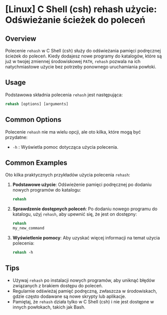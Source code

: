 # [Linux] C Shell (csh) rehash użycie: Odświeżanie ścieżek do poleceń

## Overview
Polecenie `rehash` w C Shell (csh) służy do odświeżania pamięci podręcznej ścieżek do poleceń. Kiedy dodajesz nowe programy do katalogów, które są już w twojej zmiennej środowiskowej `PATH`, `rehash` pozwala na ich natychmiastowe użycie bez potrzeby ponownego uruchamiania powłoki.

## Usage
Podstawowa składnia polecenia `rehash` jest następująca:

```csh
rehash [options] [arguments]
```

## Common Options
Polecenie `rehash` nie ma wielu opcji, ale oto kilka, które mogą być przydatne:

- `-h` : Wyświetla pomoc dotycząca użycia polecenia.

## Common Examples
Oto kilka praktycznych przykładów użycia polecenia `rehash`:

1. **Podstawowe użycie**:
   Odświeżenie pamięci podręcznej po dodaniu nowych programów do katalogu:
   ```csh
   rehash
   ```

2. **Sprawdzenie dostępnych poleceń**:
   Po dodaniu nowego programu do katalogu, użyj `rehash`, aby upewnić się, że jest on dostępny:
   ```csh
   rehash
   my_new_command
   ```

3. **Wyświetlenie pomocy**:
   Aby uzyskać więcej informacji na temat użycia polecenia:
   ```csh
   rehash -h
   ```

## Tips
- Używaj `rehash` po instalacji nowych programów, aby uniknąć błędów związanych z brakiem dostępu do poleceń.
- Regularnie odświeżaj pamięć podręczną, zwłaszcza w środowiskach, gdzie często dodawane są nowe skrypty lub aplikacje.
- Pamiętaj, że `rehash` działa tylko w C Shell (csh) i nie jest dostępne w innych powłokach, takich jak Bash.